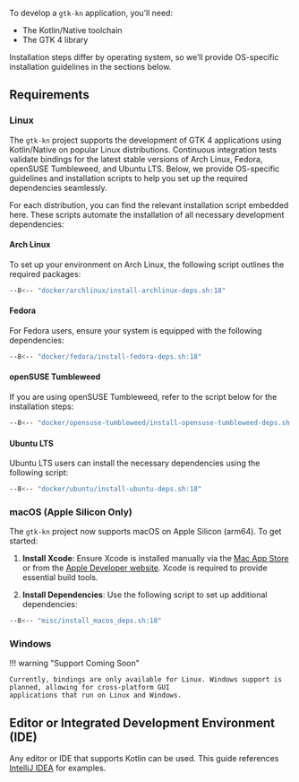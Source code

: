 To develop a `gtk-kn` application, you’ll need:

- The Kotlin/Native toolchain
- The GTK 4 library

Installation steps differ by operating system, so we’ll provide OS-specific installation guidelines in the sections
below.

## Requirements

### Linux

The `gtk-kn` project supports the development of GTK 4 applications using Kotlin/Native on popular Linux distributions.
Continuous integration tests validate bindings for the latest stable versions of Arch Linux, Fedora, openSUSE
Tumbleweed, and Ubuntu LTS. Below, we provide OS-specific guidelines and installation scripts to help you set up the
required dependencies seamlessly.

For each distribution, you can find the relevant installation script embedded here. These scripts automate the
installation of all necessary development dependencies:

#### Arch Linux

To set up your environment on Arch Linux, the following script outlines the required packages:

``` bash title="docker/archlinux/install-archlinux-deps.sh"
--8<-- "docker/archlinux/install-archlinux-deps.sh:18"
```

#### Fedora

For Fedora users, ensure your system is equipped with the following dependencies:

``` bash title="docker/fedora/install-fedora-deps.sh"
--8<-- "docker/fedora/install-fedora-deps.sh:18"
```

#### openSUSE Tumbleweed

If you are using openSUSE Tumbleweed, refer to the script below for the installation steps:

``` bash title="docker/opensuse-tumbleweed/install-opensuse-tumbleweed-deps.sh"
--8<-- "docker/opensuse-tumbleweed/install-opensuse-tumbleweed-deps.sh:18"
```

#### Ubuntu LTS

Ubuntu LTS users can install the necessary dependencies using the following script:

``` bash title="docker/ubuntu/install-ubuntu-deps.sh"
--8<-- "docker/ubuntu/install-ubuntu-deps.sh:18"
```

### macOS (Apple Silicon Only)

The `gtk-kn` project now supports macOS on Apple Silicon (arm64). To get started:

1. **Install Xcode**:
   Ensure Xcode is installed manually via the [Mac App Store](https://apps.apple.com/us/app/xcode/id497799835) or from
   the [Apple Developer website](https://developer.apple.com/xcode/). Xcode is required to provide essential build
   tools.

2. **Install Dependencies**:
   Use the following script to set up additional dependencies:

``` bash title="misc/install_macos_deps.sh"
--8<-- "misc/install_macos_deps.sh:18"
```

### Windows

!!! warning "Support Coming Soon"

    Currently, bindings are only available for Linux. Windows support is planned, allowing for cross-platform GUI
    applications that run on Linux and Windows.

## Editor or Integrated Development Environment (IDE)

Any editor or IDE that supports Kotlin can be used. This guide
references [IntelliJ IDEA](https://www.jetbrains.com/idea/) for examples.
